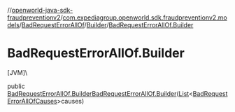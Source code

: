 //[openworld-java-sdk-fraudpreventionv2](../../../../index.md)/[com.expediagroup.openworld.sdk.fraudpreventionv2.models](../../index.md)/[BadRequestErrorAllOf](../index.md)/[Builder](index.md)/[BadRequestErrorAllOf.Builder](-bad-request-error-all-of.-builder.md)

# BadRequestErrorAllOf.Builder

[JVM]\

public [BadRequestErrorAllOf.Builder](index.md)[BadRequestErrorAllOf.Builder](-bad-request-error-all-of.-builder.md)([List](https://docs.oracle.com/javase/8/docs/api/java/util/List.html)&lt;[BadRequestErrorAllOfCauses](../../-bad-request-error-all-of-causes/index.md)&gt;causes)
